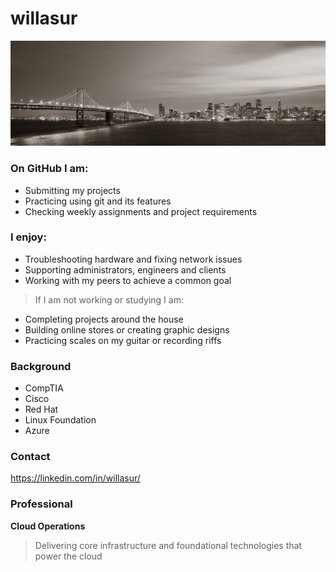 # willasur


![Bay Bridge at Night](./assets/banner.png) 

### On GitHub I am:
- Submitting  my projects 
- Practicing using git and its features
- Checking weekly assignments and project requirements

### I enjoy:

- Troubleshooting hardware and fixing network issues
- Supporting administrators, engineers and clients
- Working with my peers to achieve a common goal

>If I am not working or studying I am:
- Completing projects around the house
- Building online stores or creating graphic designs
- Practicing scales on my guitar or recording riffs

### Background
- CompTIA
- Cisco
- Red Hat
- Linux Foundation
- Azure

### Contact

<https://linkedin.com/in/willasur/>

### Professional
**Cloud Operations**  
>Delivering core infrastructure and foundational technologies that power the cloud




